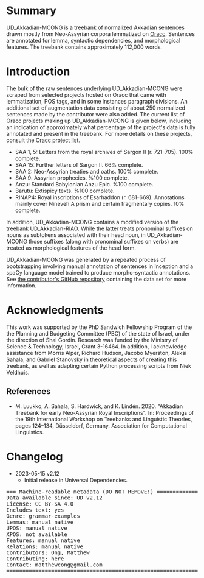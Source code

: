 # Summary

UD_Akkadian-MCONG is a treebank of normalized Akkadian sentences drawn mostly from Neo-Assyrian corpora lemmatized on [Oracc](http://oracc.museum.upenn.edu/). Sentences are annotated for lemma, syntactic dependencies, and morphological features. The treebank contains approximately 112,000 words.

# Introduction

The bulk of the raw sentences underlying UD_Akkadian-MCONG were scraped from selected projects hosted on Oracc that came with lemmatization, POS tags, and in some instances paragraph divisions. An additional set of augmentation data consisting of about 250 normalized sentences made by the contributor were also added. The current list of Oracc projects making up UD_Akkadian-MCONG is given below, including an indication of approximately what percentage of the project's data is fully annotated and present in the treebank. For more details on these projects, consult the [Oracc project list](http://oracc.museum.upenn.edu/projectlist.html).

* SAA 1, 5: Letters from the royal archives of Sargon II (r. 721-705). 100% complete.
* SAA 15: Further letters of Sargon II. 66% complete.
* SAA 2: Neo-Assyrian treaties and oaths. 100% complete.
* SAA 9: Assyrian prophecies. %100 complete.
* Anzu: Standard Babylonian Anzu Epic. %100 complete.
* Barutu: Extispicy texts. %100 complete.
* RINAP4: Royal inscriptions of Esarhaddon (r. 681-669). Annotations mainly cover Nineveh A prism and certain fragmentary copies. 10% complete.

In addition, UD_Akkadian-MCONG contains a modified version of the treebank UD_Akkadian-RIAO. While the latter treats pronominal suffixes on nouns as subtokens associated with their head noun, in UD_Akkadian-MCONG those suffixes (along with pronominal suffixes on verbs) are treated as morphological features of the head form. 

UD_Akkadian-MCONG was generated by a repeated process of bootstrapping involving manual annotation of sentences in Inception and a spaCy language model trained to produce morpho-syntactic annotations. See [the contributor's GitHub repository](https://github.com/megamattc/Akkadian-language-models) containing the data set for more information.


# Acknowledgments

This work was supported by the PhD Sandwich Fellowship Program of the the Planning and Budgeting Committee (PBC) of the state of Israel, under the direction of Shai Gordin. Research was funded by the Ministry of Science \& Technology, Israel, Grant 3-16464. In addition, I acknowledge assistance from Morris Alper, Richard Hudson, Jacobo Myerston, Aleksi Sahala, and Gabriel Stanovsky in theoretical aspects of creating this treebank, as well as adapting certain Python processing scripts from Niek Veldhuis. 

## References

* M. Luukko, A. Sahala, S. Hardwick, and K. Lindén. 2020. "Akkadian Treebank for early Neo-Assyrian Royal Inscriptions". In: Proceedings of the 19th International Workshop on Treebanks and Linguistic Theories, pages 124–134, Düsseldorf, Germany. Association for Computational Linguistics.


# Changelog

* 2023-05-15 v2.12
  * Initial release in Universal Dependencies.


<pre>
=== Machine-readable metadata (DO NOT REMOVE!) ================================
Data available since: UD v2.12
License: CC BY-SA 4.0
Includes text: yes
Genre: grammar-examples
Lemmas: manual native
UPOS: manual native
XPOS: not available
Features: manual native
Relations: manual native
Contributors: Ong, Matthew
Contributing: here
Contact: matthewcong@gmail.com
===============================================================================
</pre>
